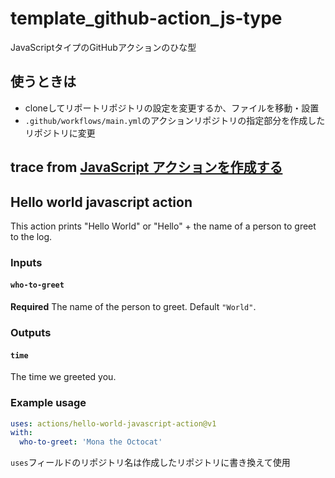 # template_github-action_js-type
 JavaScriptタイプのGitHubアクションのひな型

## 使うときは
* cloneしてリポートリポジトリの設定を変更するか、ファイルを移動・設置
* `.github/workflows/main.yml`のアクションリポジトリの指定部分を作成したリポジトリに変更

## trace from [JavaScript アクションを作成する](https://help.github.com/ja/actions/building-actions/creating-a-javascript-action)

## Hello world javascript action

This action prints "Hello World" or "Hello" + the name of a person to greet to the log.

### Inputs

#### `who-to-greet`

**Required** The name of the person to greet. Default `"World"`.

### Outputs

#### `time`

The time we greeted you.

### Example usage

```yaml
uses: actions/hello-world-javascript-action@v1
with:
  who-to-greet: 'Mona the Octocat'
```

`uses`フィールドのリポジトリ名は作成したリポジトリに書き換えて使用